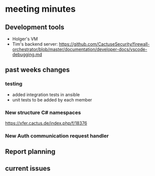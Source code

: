 # meeting minutes

## Development tools
- Holger's VM
- Tim's backend server: <https://github.com/CactuseSecurity/firewall-orchestrator/blob/master/documentation/developer-docs/vscode-debugging.md>

## past weeks changes
### testing
- added integration tests in ansible
- unit tests to be added by each member

### New structure C# namespaces
<https://xfer.cactus.de/index.php/f/18376>

### New Auth communication request handler

## Report planning

## current issues
